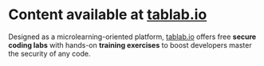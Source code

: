 # Content available at [tablab.io][1]

Designed as a microlearning-oriented platform, [tablab.io][1] offers free **secure coding labs** with hands-on **training exercises** to boost developers master the security of any code.

[1]: https://tablab.io
